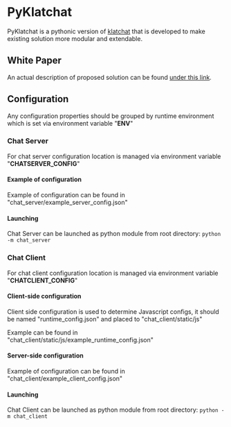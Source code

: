 # PyKlatchat

PyKlatchat is a pythonic version of [klatchat](https://github.com/NeonGeckoCom/klatchat) that is developed to make existing solution more modular and extendable.

## White Paper

An actual description of proposed solution can be found [under this link](https://github.com/NeonGeckoCom/pyklatchat/blob/master/PyKlatchat%20Whitepaper.pdf).

## Configuration

Any configuration properties should be grouped by runtime environment which is set via environment variable "<b>ENV</b>"

### Chat Server

For chat server configuration location is managed via environment variable "<b>CHATSERVER_CONFIG</b>"

#### Example of configuration

Example of configuration can be found in "chat_server/example_server_config.json"

#### Launching

Chat Server can be launched as python module from root directory: ```python -m chat_server```

### Chat Client

For chat client configuration location is managed via environment variable "<b>CHATCLIENT_CONFIG</b>"

#### Client-side configuration

Client side configuration is used to determine Javascript configs, it should be named "runtime_config.json" and placed to "chat_client/static/js"

Example can be found in "chat_client/static/js/example_runtime_config.json"


#### Server-side configuration

Example of configuration can be found in "chat_client/example_client_config.json"

#### Launching

Chat Client can be launched as python module from root directory: ```python -m chat_client```


